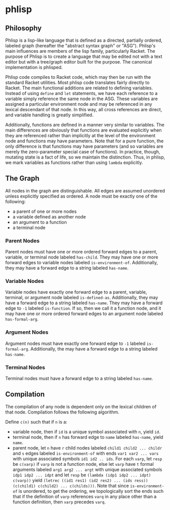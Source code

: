 phlisp
======

Philosophy
----------

Phlisp is a lisp-like language that is defined as a directed, partially ordered, labeled graph (hereafter the "abstract syntax graph" or "ASG").  Phlisp's main influences are members of the lisp family, particularly Racket.  The purpose of Phlisp is to create a language that may be edited not with a text editor but with a tree/graph editor built for the purpose.  The canonical implementation is phlisped.

Phlisp code compiles to Racket code, which may then be run with the standard Racket utilities.  Most phlisp code translates fairly directly to Racket.  The main functional additions are related to defining variables.  Instead of using `define` and `let` statements, we have each reference to a variable simply reference the same node in the ASG.  These variables are assigned a particular environment node and may be referenced in any lexical descendant of that node.  In this way, all cross references are direct, and variable handling is greatly simplified.

Additionally, functions are defined in a manner very similar to variables.  The main differences are obviously that functions are evaluated explicitly when they are referenced rather than implicitly at the level of the environment node and functions may have parameters.  Note that for a pure function, the only difference is that functions may have parameters (and so variables are merely the zero-parameter special case of functions).  In practice, though, mutating state is a fact of life, so we maintain the distinction.  Thus, in phlisp, we mark variables as functions rather than using `lambda` explicitly.

The Graph
---------

All nodes in the graph are distinguishable.  All edges are assumed unordered unless explicitly specified as ordered.  A node must be exactly one of the following:

- a parent of one or more nodes
- a variable defined as another node
- an argument to a function
- a terminal node

### Parent Nodes

Parent nodes must have one or more ordered forward edges to a parent, variable, or terminal node labeled `has-child`.  They may have one or more forward edges to variable nodes labeled `is-environment-of`.  Additionally, they may have a forward edge to a string labeled `has-name`.

### Variable Nodes

Variable nodes have exactly one forward edge to a parent, variable, terminal, or argument node labeled `is-defined-as`.  Additionally, they may have a forward edge to a string labeled `has-name`.  They may have a forward edge to `-1` labeled `is-function`.  If so, then we call it a function node, and it may have one or more ordered forward edges to an argument node labeled `has-formal-arg`.

### Argument Nodes

Argument nodes must have exactly one forward edge to `-1` labeled `is-formal-arg`.  Additionally, the may have a forward edge to a string labeled `has-name`.

### Terminal Nodes

Terminal nodes must have a forward edge to a string labeled `has-name`.

Compilation
-----------

The compilation of any node is dependent only on the lexical children of that node.  Compilation follows the following algorithm.

Define `c(n)` such that if `n` is a:

- variable node, then if `id` is a unique symbol associated with `n`, yield `id`.
- terminal node, then if `n` has forward edge to `name` labeled `has-name`, yield `name`.
- parent node, let `n` have `r` child nodes labeled `child1 child2 ... childr` and `s` edges labeled `is-environment-of` with ends `var1 var2 ... vars` with unique associated symbols `id1 id2 .. ids`.  For each `varp`, let `resp` be `c(varp)` if `varp` is not a function node, else let `varp` have `t` formal arguments labeled `arg1 arg2 ... argt` with unique associated symbols `idp1 idp2 ... idpt` and let `resp` be `(lambda (idp1 idp2 ... idpt) c(varp))`  yield `(letrec ((id1 res1) (id2 res2) ... (ids ress)) (c(child1) c(child2) ... c(childs)))`.  Note that since `is-environment-of` is unordered, to get the ordering, we topologically sort the ends such that if the definition of `varp` references `varq` in any place other than a function definition, then `varp` precedes `varq`.

